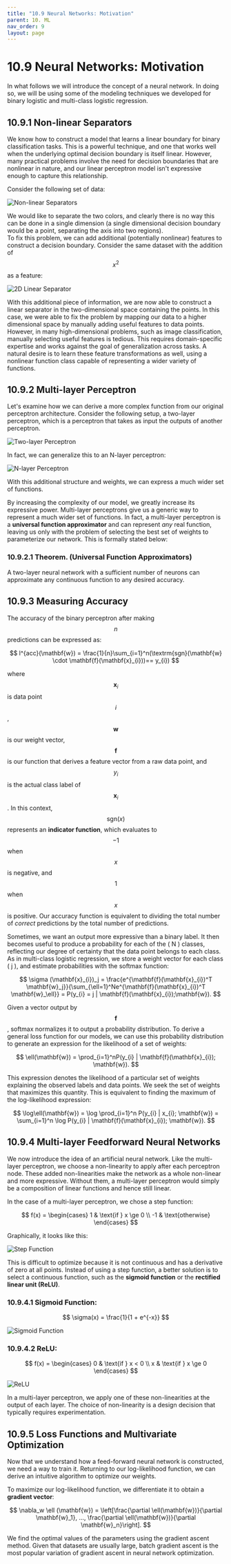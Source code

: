 ```yaml
---
title: "10.9 Neural Networks: Motivation"
parent: 10. ML
nav_order: 9
layout: page
---
```


# 10.9 Neural Networks: Motivation

In what follows we will introduce the concept of a neural network. In doing so, we will be using some of the modeling techniques we developed for binary logistic and multi-class logistic regression.

## 10.9.1 Non-linear Separators

We know how to construct a model that learns a linear boundary for binary classification tasks. This is a powerful technique, and one that works well when the underlying optimal decision boundary is itself linear. However, many practical problems involve the need for decision boundaries that are nonlinear in nature, and our linear perceptron model isn't expressive enough to capture this relationship.

Consider the following set of data:

![Non-linear Separators](../assets/images/nonlinsep.PNG)

We would like to separate the two colors, and clearly there is no way this can be done in a single dimension (a single dimensional decision boundary would be a point, separating the axis into two regions).  
To fix this problem, we can add additional (potentially nonlinear) features to construct a decision boundary. Consider the same dataset with the addition of $$x^2$$ as a feature:

![2D Linear Separator](../assets/images/2dlinsep.PNG)

With this additional piece of information, we are now able to construct a linear separator in the two-dimensional space containing the points. In this case, we were able to fix the problem by mapping our data to a higher dimensional space by manually adding useful features to data points. However, in many high-dimensional problems, such as image classification, manually selecting useful features is tedious. This requires domain-specific expertise and works against the goal of generalization across tasks. A natural desire is to learn these feature transformations as well, using a nonlinear function class capable of representing a wider variety of functions.

## 10.9.2 Multi-layer Perceptron

Let's examine how we can derive a more complex function from our original perceptron architecture. Consider the following setup, a two-layer perceptron, which is a perceptron that takes as input the outputs of another perceptron.

![Two-layer Perceptron](../assets/images/2dpercep.PNG)

In fact, we can generalize this to an N-layer perceptron:

![N-layer Perceptron](../assets/images/npercep.PNG)

With this additional structure and weights, we can express a much wider set of functions.

By increasing the complexity of our model, we greatly increase its expressive power. Multi-layer perceptrons give us a generic way to represent a much wider set of functions. In fact, a multi-layer perceptron is a **universal function approximator** and can represent _any_ real function, leaving us only with the problem of selecting the best set of weights to parameterize our network. This is formally stated below:

### 10.9.2.1 Theorem. (Universal Function Approximators)

A two-layer neural network with a sufficient number of neurons can approximate any continuous function to any desired accuracy.

## 10.9.3 Measuring Accuracy

The accuracy of the binary perceptron after making $$n$$ predictions can be expressed as:

$$
l^{acc}(\mathbf{w}) = \frac{1}{n}\sum_{i=1}^n(\textrm{sgn}(\mathbf{w} \cdot \mathbf{f}(\mathbf{x}_{i}))== y_{i})
$$

where $$\mathbf{x}_{i}$$ is data point $$i$$, $$\mathbf{w}$$ is our weight vector, $$\mathbf{f}$$ is our function that derives a feature vector from a raw data point, and $$y_{i}$$ is the actual class label of $$\mathbf{x}_{i}$$. In this context, $$\textrm{sgn}(x)$$ represents an **indicator function**, which evaluates to $$-1$$ when $$x$$ is negative, and $$1$$ when $$x$$ is positive. Our accuracy function is equivalent to dividing the total number of _correct_ predictions by the total number of predictions.

Sometimes, we want an output more expressive than a binary label. It then becomes useful to produce a probability for each of the \( N \) classes, reflecting our degree of certainty that the data point belongs to each class. As in multi-class logistic regression, we store a weight vector for each class \( j \), and estimate probabilities with the softmax function:

$$
\sigma (\mathbf{x}_{i})_j = \frac{e^{\mathbf{f}(\mathbf{x}_{i})^T \mathbf{w}_j}}{\sum_{\ell=1}^Ne^{\mathbf{f}(\mathbf{x}_{i})^T \mathbf{w}_\ell}} = P(y_{i} = j | \mathbf{f}(\mathbf{x}_{i});\mathbf{w}).
$$

Given a vector output by $$\mathbf{f}$$, softmax normalizes it to output a probability distribution. To derive a general loss function for our models, we can use this probability distribution to generate an expression for the likelihood of a set of weights:

$$
\ell(\mathbf{w}) = \prod_{i=1}^nP(y_{i} | \mathbf{f}(\mathbf{x}_{i}); \mathbf{w}).
$$

This expression denotes the likelihood of a particular set of weights explaining the observed labels and data points. We seek the set of weights that maximizes this quantity. This is equivalent to finding the maximum of the log-likelihood expression:

$$
\log\ell(\mathbf{w}) = \log \prod_{i=1}^n P(y_{i} | x_{i}; \mathbf{w}) = \sum_{i=1}^n \log P(y_{i} | \mathbf{f}(\mathbf{x}_{i}); \mathbf{w}).
$$

## 10.9.4 Multi-layer Feedforward Neural Networks

We now introduce the idea of an artificial neural network. Like the multi-layer perceptron, we choose a non-linearity to apply after each perceptron node. These added non-linearities make the network as a whole non-linear and more expressive. Without them, a multi-layer perceptron would simply be a composition of linear functions and hence still linear.

In the case of a multi-layer perceptron, we chose a step function:

$$
f(x) = \begin{cases} 
1 & \text{if } x \ge 0 \\
-1 & \text{otherwise}
\end{cases}
$$

Graphically, it looks like this:

![Step Function](../assets/images/step_function.png)

This is difficult to optimize because it is not continuous and has a derivative of zero at all points. Instead of using a step function, a better solution is to select a continuous function, such as the **sigmoid function** or the **rectified linear unit (ReLU)**.

### 10.9.4.1 Sigmoid Function: 

$$
\sigma(x) = \frac{1}{1 + e^{-x}}
$$

![Sigmoid Function](../assets/images/sigmoid_function.png)

### 10.9.4.2 ReLU: 

$$
f(x) = \begin{cases} 
0 & \text{if } x < 0 \\
x & \text{if } x \ge 0 
\end{cases}
$$

![ReLU](../assets/images/relu_function.png)

In a multi-layer perceptron, we apply one of these non-linearities at the output of each layer. The choice of non-linearity is a design decision that typically requires experimentation.

## 10.9.5 Loss Functions and Multivariate Optimization

Now that we understand how a feed-forward neural network is constructed, we need a way to train it. Returning to our log-likelihood function, we can derive an intuitive algorithm to optimize our weights.

To maximize our log-likelihood function, we differentiate it to obtain a **gradient vector**:

$$
\nabla_w  \ell (\mathbf{w}) = \left[\frac{\partial \ell(\mathbf{w})}{\partial \mathbf{w}_1}, ..., \frac{\partial \ell(\mathbf{w})}{\partial \mathbf{w}_n}\right].
$$

We find the optimal values of the parameters using the gradient ascent method. Given that datasets are usually large, batch gradient ascent is the most popular variation of gradient ascent in neural network optimization.